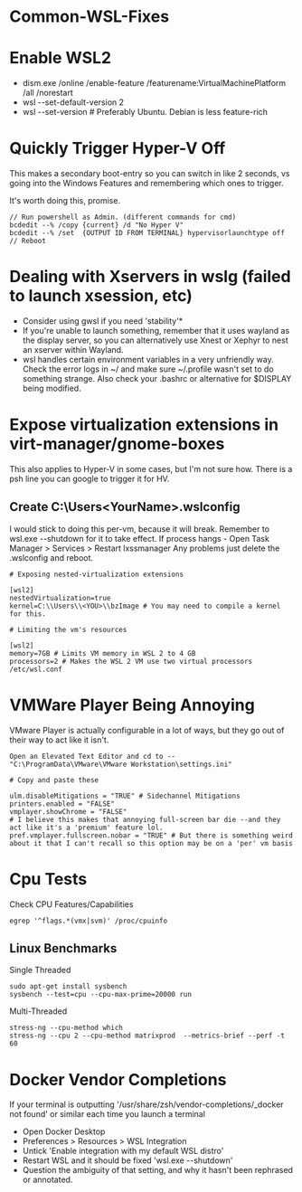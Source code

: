 # Common-WSL-Fixes

# Enable WSL2

+ dism.exe /online /enable-feature /featurename:VirtualMachinePlatform /all /norestart
+ wsl --set-default-version 2
+ wsl --set-version <distribution name> <versionNumber> # Preferably Ubuntu. Debian is less feature-rich

# Quickly Trigger Hyper-V Off

This makes a secondary boot-entry so you can switch in like 2 seconds, vs going into the Windows Features and remembering which ones to trigger.

It's worth doing this, promise. 

```
// Run powershell as Admin. (different commands for cmd)
bcdedit --% /copy {current} /d "No Hyper V"
bcdedit --% /set  {OUTPUT ID FROM TERMINAL} hypervisorlaunchtype off
// Reboot
```

# Dealing with Xservers in wslg (failed to launch xsession, etc)
  + Consider using gwsl if you need 'stability'*
  + If you're unable to launch something, remember that it uses wayland as the display server, so you can alternatively use Xnest or Xephyr to nest an xserver within Wayland.
  + wsl handles certain environment variables in a very unfriendly way. Check the error logs in ~/ and make sure ~/.profile wasn't set to do something strange. Also check your .bashrc or alternative for $DISPLAY being modified.

# Expose virtualization extensions in virt-manager/gnome-boxes

This also applies to Hyper-V in some cases, but I'm not sure how. There is a psh line you can google to trigger it for HV.

## Create C:\Users\<YourName>\.wslconfig

I would stick to doing this per-vm, because it will break. Remember to wsl.exe --shutdown for it to take effect.
If process hangs - Open Task Manager > Services > Restart lxssmanager
Any problems just delete the .wslconfig and reboot. 

```
# Exposing nested-virtualization extensions

[wsl2]
nestedVirtualization=true
kernel=C:\\Users\\<YOU>\\bzImage # You may need to compile a kernel for this.
  
# Limiting the vm's resources

[wsl2]
memory=7GB # Limits VM memory in WSL 2 to 4 GB
processors=2 # Makes the WSL 2 VM use two virtual processors /etc/wsl.conf
```

# VMWare Player Being Annoying

VMware Player is actually configurable in a lot of ways, but they go out of their way to act like it isn't.

```
Open an Elevated Text Editor and cd to --
"C:\ProgramData\VMware\VMware Workstation\settings.ini"

# Copy and paste these

ulm.disableMitigations = "TRUE" # Sidechannel Mitigations
printers.enabled = "FALSE"
vmplayer.showChrome = "FALSE" 
# I believe this makes that annoying full-screen bar die --and they act like it's a 'premium' feature lol.
pref.vmplayer.fullscreen.nobar = "TRUE" # But there is something weird about it that I can't recall so this option may be on a 'per' vm basis
```

# Cpu Tests

Check CPU Features/Capabilities

```
egrep '^flags.*(vmx|svm)' /proc/cpuinfo
```

## Linux Benchmarks

Single Threaded

```
sudo apt-get install sysbench
sysbench --test=cpu --cpu-max-prime=20000 run
```

Multi-Threaded

```sudo apt install stress-ng
stress-ng --cpu-method which
stress-ng --cpu 2 --cpu-method matrixprod  --metrics-brief --perf -t 60
```
  
 # Docker Vendor Completions
  If your terminal is outputting '/usr/share/zsh/vendor-completions/_docker not found' or similar each time you launch a terminal
  + Open Docker Desktop
  + Preferences > Resources > WSL Integration
  + Untick 'Enable integration with my default WSL distro'
  + Restart WSL and it should be fixed 'wsl.exe --shutdown'
  + Question the ambiguity of that setting, and why it hasn't been rephrased or annotated.
